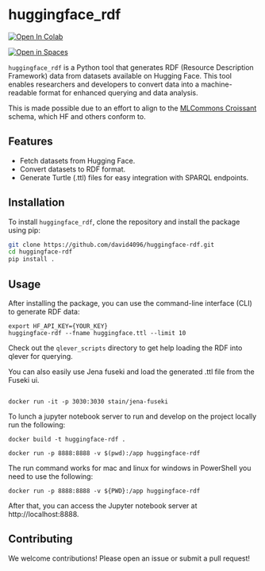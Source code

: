# huggingface_rdf

<a target="_blank" href="https://colab.research.google.com/github/david4096/huggingface-rdf/blob/main/example.ipynb">
  <img src="https://colab.research.google.com/assets/colab-badge.svg" alt="Open In Colab"/>
</a>

[![Open in Spaces](https://huggingface.co/datasets/huggingface/badges/resolve/main/open-in-hf-spaces-sm-dark.svg)](https://huggingface.co/spaces/david4096/huggingface-rdf)

`huggingface_rdf` is a Python tool that generates RDF (Resource Description Framework) data from datasets available on Hugging Face. This tool enables researchers and developers to convert data into a machine-readable format for enhanced querying and data analysis.

This is made possible due to an effort to align to the [MLCommons Croissant](https://github.com/mlcommons/croissant) schema, which HF and others conform to.

## Features

- Fetch datasets from Hugging Face.
- Convert datasets to RDF format.
- Generate Turtle (.ttl) files for easy integration with SPARQL endpoints.

## Installation

To install `huggingface_rdf`, clone the repository and install the package using pip:

```bash
git clone https://github.com/david4096/huggingface-rdf.git
cd huggingface-rdf
pip install .
```

## Usage

After installing the package, you can use the command-line interface (CLI) to generate RDF data:

```
export HF_API_KEY={YOUR_KEY}
huggingface-rdf --fname huggingface.ttl --limit 10

```

Check out the `qlever_scripts` directory to get help loading the RDF into qlever for querying.

You can also easily use Jena fuseki and load the generated .ttl file from the Fuseki ui.

```

docker run -it -p 3030:3030 stain/jena-fuseki

```

To lunch a jupyter notebook server to run and develop on the project locally run the following:
```
docker build -t huggingface-rdf .

docker run -p 8888:8888 -v $(pwd):/app huggingface-rdf
```
The run command works for mac and linux for windows in PowerShell you need to use the following:
```
docker run -p 8888:8888 -v ${PWD}:/app huggingface-rdf
```

After that, you can access the Jupyter notebook server at http://localhost:8888.

## Contributing

We welcome contributions! Please open an issue or submit a pull request!

